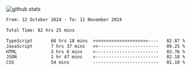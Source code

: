 
![github stats](https://github-readme-stats.vercel.app/api?username=realmahd1&show_icons=true&theme=codeSTACKr&hide_rank=true&count_private=true)

<!--START_SECTION:waka-->

```txt
From: 12 October 2024 - To: 11 November 2024

Total Time: 82 hrs 25 mins

TypeScript       68 hrs 18 mins  >>>>>>>>>>>>>>>>>>>>>----   82.87 %
JavaScript       7 hrs 37 mins   >>-----------------------   09.25 %
HTML             3 hrs 6 mins    >------------------------   03.76 %
JSON             1 hr 47 mins    >------------------------   02.18 %
CSS              54 mins         -------------------------   01.10 %
```

<!--END_SECTION:waka-->
